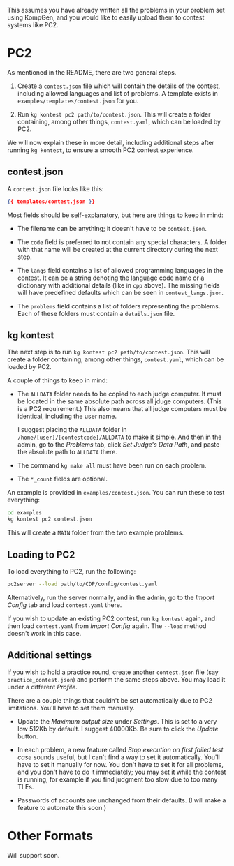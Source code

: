 This assumes you have already written all the problems in your problem set using KompGen, and you would like to easily upload them to contest systems like PC2.  

# PC2

As mentioned in the README, there are two general steps.  

1. Create a `contest.json` file which will contain the details of the contest, including allowed languages and list of problems. A template exists in `examples/templates/contest.json` for you.  

2. Run `kg kontest pc2 path/to/contest.json`. This will create a folder containing, among other things, `contest.yaml`, which can be loaded by PC2.  

We will now explain these in more detail, including additional steps after running `kg kontest`, to ensure a smooth PC2 contest experience.

## contest.json

A `contest.json` file looks like this:

```json
{{ templates/contest.json }}
```

Most fields should be self-explanatory, but here are things to keep in mind:

- The filename can be anything; it doesn't have to be `contest.json`.  

- The `code` field is preferred to not contain any special characters. A folder with that name will be created at the current directory during the next step.

- The `langs` field contains a list of allowed programming languages in the contest. It can be a string denoting the language code name or a dictionary with additional details (like in `cpp` above). The missing fields will have predefined defaults which can be seen in `contest_langs.json`.  

- The `problems` field contains a list of folders representing the problems. Each of these folders must contain a `details.json` file.  


## kg kontest

The next step is to run `kg kontest pc2 path/to/contest.json`. This will create a folder containing, among other things, `contest.yaml`, which can be loaded by PC2.  

A couple of things to keep in mind:

- The `ALLDATA` folder needs to be copied to each judge computer. It must be located in the same absolute path across all jduge computers. (This is a PC2 requirement.) This also means that all judge computers must be identical, including the user name.

    I suggest placing the `ALLDATA` folder in `/home/[user]/[contestcode]/ALLDATA` to make it simple. And then in the admin, go to the *Problems* tab, click *Set Judge's Data Path*, and paste the absolute path to `ALLDATA` there.  

- The command `kg make all` must have been run on each problem. 

- The `*_count` fields are optional.  

An example is provided in `examples/contest.json`. You can run these to test everything:

```bash
cd examples
kg kontest pc2 contest.json
```

This will create a `MAIN` folder from the two example problems.

## Loading to PC2

To load everything to PC2, run the following:

```bash
pc2server --load path/to/CDP/config/contest.yaml
```

Alternatively, run the server normally, and in the admin, go to the *Import Config* tab and load `contest.yaml` there.

If you wish to update an existing PC2 contest, run `kg kontest` again, and then load `contest.yaml` from *Import Config* again. The `--load` method doesn't work in this case.

## Additional settings  

If you wish to hold a practice round, create another `contest.json` file (say `practice_contest.json`) and perform the same steps above. You may load it under a different *Profile*.

There are a couple things that couldn't be set automatically due to PC2 limitations. You'll have to set them manually.

- Update the *Maximum output size* under *Settings*. This is set to a very low 512Kb by default. I suggest 40000Kb. Be sure to click the *Update* button.

- In each problem, a new feature called *Stop execution on first failed test case* sounds useful, but I can't find a way to set it automatically. You'll have to set it manually for now. You don't have to set it for all problems, and you don't have to do it immediately; you may set it while the contest is running, for example if you find judgment too slow due to too many TLEs.

- Passwords of accounts are unchanged from their defaults. (I will make a feature to automate this soon.)

# Other Formats  

Will support soon.
